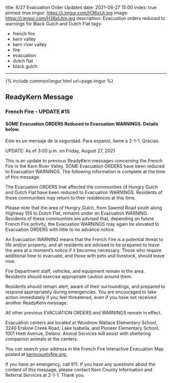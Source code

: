 title: 8/27 Evacuation Order Updates
date: 2021-08-27 15:00
index: true
pinned: true
imgur: https://i.imgur.com/H36xIJt.jpg
image: https://i.imgur.com/H36xIJtm.jpg
description: Evacuation orders reduced to warnings for Black Gulch and Dutch Flat
tags:
  - french fire
  - kern valley
  - kern river valley
  - fire
  - evacuation
  - dutch flat
  - black gulch
---
{% include common/imgur.html url=page.imgur %}

## ReadyKern Message

### French Fire - UPDATE #15 
#### SOME Evacuation ORDERS Reduced to Evacuation WARNINGS. Details below.

Este es un mensaje de la seguridad. Para espanol, llame a 2-1-1. Gracias.

UPDATE: As of 3:00 p.m. on Friday, August 27, 2021

This is an update to previous ReadyKern messages concerning the French Fire in the Kern River Valley. SOME Evacuation ORDERS have been reduced to Evacuation WARNINGS. The following information is complete at the time of this message.

The Evacuation ORDERS that affected the communities of Hungry Gulch and Dutch Flat have been reduced to Evacuation WARNINGS. Residents of these communities may return to their residences at this time.

Please note that the area of Hungry Gulch, from Sawmill Road south along Highway 155 to Dutch Flat, remains under an Evacuation WARNING. Residents of these communities are advised that, depending on future French Fire activity, the Evacuation WARNINGS may again be elevated to Evacuation ORDERS with little to no advance notice.

An Evacuation WARNING means that the French Fire is a potential threat to life and/or property, and all residents are advised to be prepared to leave the area at a moment’s notice if it becomes necessary. Those who require additional time to evacuate, and those with pets and livestock, should leave now.

Fire Department staff, vehicles, and equipment remain in the area. Residents should exercise appropriate caution around them.

Residents should remain alert, aware of their surroundings, and prepared to respond appropriately during emergencies. You are encouraged to take action immediately if you feel threatened, even if you have not received another ReadyKern message.

All other previous EVACUATION ORDERS and WARNINGS remain in effect.

Evacuation centers are located at Woodrow Wallace Elementary School, 3240 Erskine Creek Road, Lake Isabella, and Pioneer Elementary School, 1001 Hiett Avenue, Delano. Animal Services will assist with sheltering companion animals at the centers.

You can search your address in the French Fire Interactive Evacuation Map posted at [kerncountyfire.org.](https://kcfd.maps.arcgis.com/apps/instant/interactivelegend/index.html?appid=cd18207578044581a9a9a1255fc88417)

If you have an emergency, call 911. If you have any questions about the content of this message, please contact Kern County Information and Referral Services at 2-1-1. Thank you.
